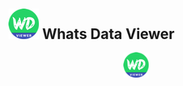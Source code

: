 # ![Alt text](images/logo2_w60.png) Whats Data Viewer
<p align="center"><img src="images/logo2_w60.png" width="10%" /></p>


